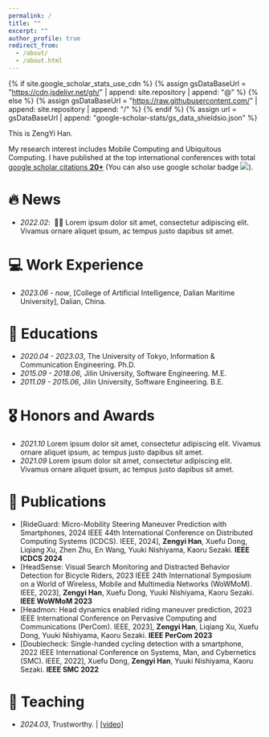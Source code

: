 ```yaml
---
permalink: /
title: ""
excerpt: ""
author_profile: true
redirect_from: 
  - /about/
  - /about.html
---
```


{% if site.google_scholar_stats_use_cdn %}
{% assign gsDataBaseUrl = "https://cdn.jsdelivr.net/gh/" | append: site.repository | append: "@" %}
{% else %}
{% assign gsDataBaseUrl = "https://raw.githubusercontent.com/" | append: site.repository | append: "/" %}
{% endif %}
{% assign url = gsDataBaseUrl | append: "google-scholar-stats/gs_data_shieldsio.json" %}

<span class='anchor' id='about-me'></span>

This is ZengYi Han.

My research interest includes Mobile Computing and Ubiquitous Computing. I have published at the top international  conferences with total <a href='https://scholar.google.com/citations?user=DhtAFkwAAAAJ'>google scholar citations <strong><span id='total_cit'>20+</span></strong></a> (You can also use google scholar badge <a href='https://scholar.google.com/citations?user=DhtAFkwAAAAJ'><img src="https://img.shields.io/endpoint?url={{ url | url_encode }}&logo=Google%20Scholar&labelColor=f6f6f6&color=9cf&style=flat&label=citations"></a>).


# 🔥 News
- *2022.02*: &nbsp;🎉🎉 Lorem ipsum dolor sit amet, consectetur adipiscing elit. Vivamus ornare aliquet ipsum, ac tempus justo dapibus sit amet.

# 💻 Work Experience
- *2023.06 - now*, [College of Artificial Intelligence, Dalian Maritime University], Dalian, China.

# 📖 Educations
- *2020.04 - 2023.03*, The University of Tokyo, Information & Communication Engineering. Ph.D. 
- *2015.09 - 2018.06*, Jilin University, Software Engineering. M.E. 
- *2011.09 - 2015.06*, Jilin University, Software Engineering. B.E. 



# 🎖 Honors and Awards
- *2021.10* Lorem ipsum dolor sit amet, consectetur adipiscing elit. Vivamus ornare aliquet ipsum, ac tempus justo dapibus sit amet. 
- *2021.09* Lorem ipsum dolor sit amet, consectetur adipiscing elit. Vivamus ornare aliquet ipsum, ac tempus justo dapibus sit amet. 

# 📝 Publications 
- [RideGuard: Micro-Mobility Steering Maneuver Prediction with Smartphones, 2024 IEEE 44th International Conference on Distributed Computing Systems (ICDCS). IEEE, 2024], **Zengyi Han**, Xuefu Dong, Liqiang Xu, Zhen Zhu, En Wang, Yuuki Nishiyama, Kaoru Sezaki. **IEEE ICDCS 2024**
- [HeadSense: Visual Search Monitoring and Distracted Behavior Detection for Bicycle Riders, 2023 IEEE 24th International Symposium on a World of Wireless, Mobile and Multimedia Networks (WoWMoM). IEEE, 2023], **Zengyi Han**, Xuefu Dong, Yuuki Nishiyama, Kaoru Sezaki. **IEEE WoWMoM 2023**
- [Headmon: Head dynamics enabled riding maneuver prediction, 2023 IEEE International Conference on Pervasive Computing and Communications (PerCom). IEEE, 2023], **Zengyi Han**, Liqiang Xu, Xuefu Dong, Yuuki Nishiyama, Kaoru Sezaki. **IEEE PerCom 2023**
- [Doublecheck: Single-handed cycling detection with a smartphone, 2022 IEEE International Conference on Systems, Man, and Cybernetics (SMC). IEEE, 2022], Xuefu Dong, **Zengyi Han**, Yuuki Nishiyama, Kaoru Sezaki. **IEEE SMC 2022**


# 💬 Teaching
- *2024.03*, Trustworthy.  \| [\[video\]](https://github.com/)


